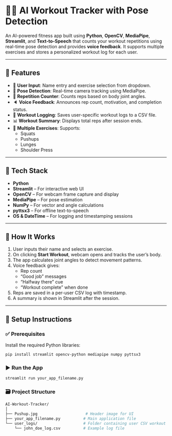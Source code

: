 # 🏋️‍♀️ AI Workout Tracker with Pose Detection

An AI-powered fitness app built using **Python**, **OpenCV**, **MediaPipe**, **Streamlit**, and **Text-to-Speech** that counts your workout repetitions using real-time pose detection and provides **voice feedback**. It supports multiple exercises and stores a personalized workout log for each user.

---

## 🚀 Features

- 👤 **User Input**: Name entry and exercise selection from dropdown.
- 📸 **Pose Detection**: Real-time camera tracking using MediaPipe.
- 🎯 **Repetition Counter**: Counts reps based on body joint angles.
- 🔈 **Voice Feedback**: Announces rep count, motivation, and completion status.
- 💾 **Workout Logging**: Saves user-specific workout logs to a CSV file.
- 📊 **Workout Summary**: Displays total reps after session ends.
- 🧠 **Multiple Exercises**: Supports:
  - Squats
  - Pushups
  - Lunges
  - Shoulder Press

---

## 🧰 Tech Stack

- **Python**
- **Streamlit** – For interactive web UI
- **OpenCV** – For webcam frame capture and display
- **MediaPipe** – For pose estimation
- **NumPy** – For vector and angle calculations
- **pyttsx3** – For offline text-to-speech
- **OS & DateTime** – For logging and timestamping sessions

---

## 📸 How It Works

1. User inputs their name and selects an exercise.
2. On clicking **Start Workout**, webcam opens and tracks the user’s body.
3. The app calculates joint angles to detect movement patterns.
4. Voice feedback gives:
   - Rep count
   - “Good job” messages
   - “Halfway there” cue
   - “Workout complete” when done
5. Reps are saved in a per-user CSV log with timestamp.
6. A summary is shown in Streamlit after the session.

---

## 🧪 Setup Instructions

### ✅ Prerequisites

Install the required Python libraries:

```bash
pip install streamlit opencv-python mediapipe numpy pyttsx3
```

### ▶️ Run the App
```bash
streamlit run your_app_filename.py
```

### 🗃️ Project Structure
```bash
AI-Workout-Tracker/
│
├── Pushup.jpg                     # Header image for UI
├── your_app_filename.py          # Main application file
└── user_logs/                    # Folder containing user CSV workout logs
    └── john_doe_log.csv          # Example log file
```


